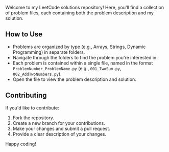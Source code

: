 Welcome to my LeetCode solutions repository! Here, you'll find a collection of problem files, each containing both the problem description and my solution.

## How to Use

- Problems are organized by type (e.g., Arrays, Strings, Dynamic Programming) in separate folders.
- Navigate through the folders to find the problem you're interested in.
- Each problem is contained within a single file, named in the format `ProblemNumber_ProblemName.py` (e.g., `001_TwoSum.py`, `002_AddTwoNumbers.py`).
- Open the file to view the problem description and solution.

## Contributing

If you'd like to contribute:
1. Fork the repository.
2. Create a new branch for your contributions.
3. Make your changes and submit a pull request.
4. Provide a clear description of your changes.

Happy coding!
